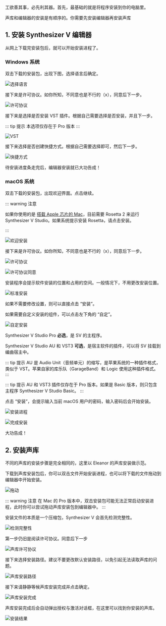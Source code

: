 工欲善其事，必先利其器。首先，最基础的就是将程序安装到你的电脑里。

声库和编辑器的安装是有顺序的。你需要先安装编辑器再安装声库

## 1. 安装 Synthesizer V 编辑器

从网上下载完安装包后，就可以开始安装进程了。

### Windows 系统

双击下载的安装包，出现下图，选择语言后确定。

![选择语言](/synthesizer-v-r2-docs/1/1.1.png)

接下来是许可协议。如你所知，不同意也是不行的（x），同意后下一步。

![许可协议](/synthesizer-v-r2-docs/1/1.2.png)

接下来是选择是否安装 VST 插件。根据自己需要选择是否安装，并且下一步。

::: tip 提示
本选项仅存在于 Pro 版本
:::

![VST](/synthesizer-v-r2-docs/1/1.3.png)

接下来选择是否创建快捷方式。根据自己需要选择即可，然后下一步。

![快捷方式](/synthesizer-v-r2-docs/1/1.4.png)

待安装进度条走完后，编辑器安装就已大功告成！

### macOS 系统

双击下载的安装包，出现欢迎界面。点击继续。

::: warning 注意

如果你使用的是 [搭载 Apple 芯片的 Mac](https://support.apple.com/zh-cn/HT211814)，目前需要 Rosetta 2 来运行 Synthesizer V Studio。如果系统提示安装 Rosetta，请点击安装。

:::

![欢迎安装](/synthesizer-v-r2-docs/1/1.11.png)

接下来是许可协议。如你所知，不同意也是不行的（x），同意后下一步。

![许可协议](/synthesizer-v-r2-docs/1/1.12.png)

![许可协议同意](/synthesizer-v-r2-docs/1/1.13.png)

安装程序会提示软件安装的位置和占用的空间。一般情况下，不用更改安装位置。

![标准安装](/synthesizer-v-r2-docs/1/1.14.png)

如果不需要修改设置，则可以直接点击 “安装”。

如果需要自定义安装的组件，可以点击左下角的 “自定”。

![自定安装](/synthesizer-v-r2-docs/1/1.15.png)

Synthesizer V Studio Pro **必选**，是 SV 的主程序。

Synthesizer V Studio AU 和 VST3 **可选**，是宿主软件的插件，可以将 SV 挂载到编曲宿主中。

::: tip 提示
AU 是 Audio Unit（音频单元）的缩写，是苹果系统的一种插件格式，类似于 VST。苹果自家的库乐队（GarageBand）和 Logic 使用这种插件格式。
:::

::: tip 提示
AU 和 VST3 插件仅存在于 Pro 版本。如果是 Basic 版本，则只包含主程序 Synthesizer V Studio Basic。
:::

点击 “安装”，会提示输入当前 macOS 用户的密码，输入密码后会开始安装。

![安装进程](/synthesizer-v-r2-docs/1/1.16.png)

![完成安装](/synthesizer-v-r2-docs/1/1.17.png)

大功告成！

## 2. 安装声库

不同的声库的安装步骤是完全相同的，这里以 Eleanor 的声库安装做示范。

下载到声库安装包后，你可以双击文件开始安装进程，也可以将下载的文件拖动到编辑器中开始安装。

![拖动](/synthesizer-v-r2-docs/1/1.5.png)

::: warning 注意
在 Mac 的 Pro 版本中，双击安装包可能无法正常启动安装进程，此时你可以尝试拖动声库安装包到编辑器中。
:::

安装文件的本质是一个压缩包，Synthesizer V 会首先检测完整性。

![检测完整性](/synthesizer-v-r2-docs/1/1.6.png)

第一步仍旧是阅读许可协议。同意后下一步

![声库许可协议](/synthesizer-v-r2-docs/1/1.7.png)

接下来选择安装路径。建议不要更改默认安装路径，以免引起无法读取声库的问题。

![声库安装路径](/synthesizer-v-r2-docs/1/1.8.png)

接下来请静静等候声库安装完成并点击确定。

![声库安装完成](/synthesizer-v-r2-docs/1/1.9.png)

声库安装完成后会自动弹出授权与激活对话框，在这里可以找到你安装的声库。

![安装结果](/synthesizer-v-r2-docs/1/1.10.png)

<Vssue :title="$title" />